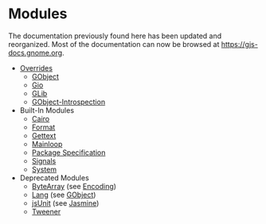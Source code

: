 # Modules

The documentation previously found here has been updated and reorganized. Most
of the documentation can now be browsed at https://gjs-docs.gnome.org.

* [Overrides](Overrides.md)
    * [GObject](Overrides.md#gobject)
    * [Gio](Overrides.md#gio)
    * [GLib](Overrides.md#glib)
    * [GObject-Introspection](Overrides.md#gobject-introspection)
* Built-In Modules
    * [Cairo](cairo.md)
    * [Format](Format.md)
    * [Gettext](Gettext.md)
    * [Mainloop](Mainloop.md)
    * [Package Specification](Package/Specification.md)
    * [Signals](Signals.md)
    * [System](System.md)
* Deprecated Modules
    * [ByteArray](ByteArray.md) (see [Encoding](Encoding.md))
    * [Lang](Lang.md) (see [GObject](Overrides.md#gobject))
    * [jsUnit](Testing.md#jsunit) (see [Jasmine](Testing.md#jasmine))
    * [Tweener](http://hosted.zeh.com.br/tweener/docs/)

